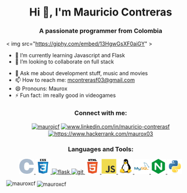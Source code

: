 <h1 align="center">Hi 👋, I'm Mauricio Contreras</h1>
<h3 align="center">A passionate programmer from Colombia</h3>

< img src="https://giphy.com/embed/13HgwGsXF0aiGY" >

<!-- - 🔭 I’m currently working on ... -->
- 🌱 I’m currently learning Javascript and Flask
- 👯 I’m looking to collaborate on full stack
<!-- - 🤔 I’m looking for help with ... -->
- 💬 Ask me about development stuff, music and movies 
- 📫 How to reach me: mcontrerasf03@gmail.com
- 😄 Pronouns: Maurox
- ⚡ Fun fact: im really good in videogames


<h3 align="center">Connect with me:</h3>
<p align="center">
<a href="https://twitter.com/maurojcf" target="blank"><img align="center" src="https://cdn.jsdelivr.net/npm/simple-icons@3.0.1/icons/twitter.svg" alt="maurojcf" height="30" width="40" /></a>
<a href="https://linkedin.com/in/www.linkedin.com/in/mauricio-contrerasf" target="blank"><img align="center" src="https://cdn.jsdelivr.net/npm/simple-icons@3.0.1/icons/linkedin.svg" alt="www.linkedin.com/in/mauricio-contrerasf" height="30" width="40" /></a>
<a href="https://www.hackerrank.com/https://www.hackerrank.com/maurox03" target="blank"><img align="center" src="https://cdn.jsdelivr.net/npm/simple-icons@3.0.1/icons/hackerrank.svg" alt="https://www.hackerrank.com/maurox03" height="30" width="40" /></a>
</p>

<h3 align="center">Languages and Tools:</h3>
<p align="center"> <a href="https://www.cprogramming.com/" target="_blank"> <img src="https://raw.githubusercontent.com/devicons/devicon/master/icons/c/c-original.svg" alt="c" width="40" height="40"/> </a> <a href="https://www.w3schools.com/css/" target="_blank"> <img src="https://raw.githubusercontent.com/devicons/devicon/master/icons/css3/css3-original-wordmark.svg" alt="css3" width="40" height="40"/> </a> <a href="https://flask.palletsprojects.com/" target="_blank"> <img src="https://www.vectorlogo.zone/logos/pocoo_flask/pocoo_flask-icon.svg" alt="flask" width="40" height="40"/> </a> <a href="https://git-scm.com/" target="_blank"> <img src="https://www.vectorlogo.zone/logos/git-scm/git-scm-icon.svg" alt="git" width="40" height="40"/> </a> <a href="https://www.w3.org/html/" target="_blank"> <img src="https://raw.githubusercontent.com/devicons/devicon/master/icons/html5/html5-original-wordmark.svg" alt="html5" width="40" height="40"/> </a> <a href="https://developer.mozilla.org/en-US/docs/Web/JavaScript" target="_blank"> <img src="https://raw.githubusercontent.com/devicons/devicon/master/icons/javascript/javascript-original.svg" alt="javascript" width="40" height="40"/> </a> <a href="https://www.linux.org/" target="_blank"> <img src="https://raw.githubusercontent.com/devicons/devicon/master/icons/linux/linux-original.svg" alt="linux" width="40" height="40"/> </a> <a href="https://www.mysql.com/" target="_blank"> <img src="https://raw.githubusercontent.com/devicons/devicon/master/icons/mysql/mysql-original-wordmark.svg" alt="mysql" width="40" height="40"/> </a> <a href="https://www.nginx.com" target="_blank"> <img src="https://raw.githubusercontent.com/devicons/devicon/master/icons/nginx/nginx-original.svg" alt="nginx" width="40" height="40"/> </a> <a href="https://www.python.org" target="_blank"> <img src="https://raw.githubusercontent.com/devicons/devicon/master/icons/python/python-original.svg" alt="python" width="40" height="40"/> </a> </p>

<p><img align="left" src="https://github-readme-stats.vercel.app/api/top-langs?username=mauroxcf&show_icons=true&locale=en&layout=compact" alt="mauroxcf" /></p>

<p>&nbsp;<img align="center" src="https://github-readme-stats.vercel.app/api?username=mauroxcf&show_icons=true&locale=en" alt="mauroxcf" /></p>
